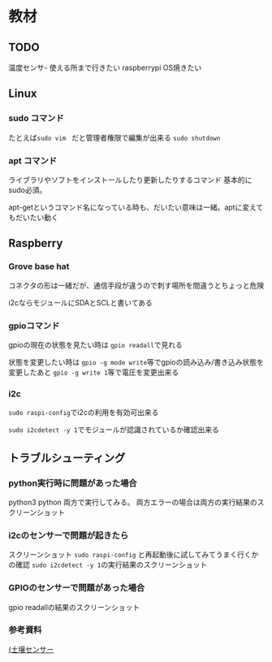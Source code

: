 # 教材

## TODO
温度センサ- 使える所まで行きたい
raspberrypi OS焼きたい


## Linux
 
### sudo コマンド
たとえば`sudo vim ` だと管理者権限で編集が出来る
`sudo shutdown` 

### apt コマンド
ライブラリやソフトをインストールしたり更新したりするコマンド
基本的にsudo必須。

apt-getというコマンド名になっている時も、だいたい意味は一緒。aptに変えてもだいたい動く




## Raspberry

### Grove base hat
コネクタの形は一緒だが、通信手段が違うので刺す場所を間違うとちょっと危険

i2cならモジュールにSDAとSCLと書いてある

### gpioコマンド
gpioの現在の状態を見たい時は
`gpio readall`で見れる

状態を変更したい時は
`gpio -g mode write`等でgpioの読み込み/書き込み状態を変更したあと
`gpio -g write 1`等で電圧を変更出来る

### i2c
`sudo raspi-config`でi2cの利用を有効可出来る

`sudo i2cdetect -y 1`でモジュールが認識されているか確認出来る


## トラブルシューティング
### python実行時に問題があった場合
python3 python 両方で実行してみる。
両方エラーの場合は両方の実行結果のスクリーンショット

### i2cのセンサーで問題が起きたら
スクリーンショット
`sudo raspi-config` と再起動後に試してみてうまく行くかの確認
`sudo i2cdetect -y 1`の実行結果のスクリーンショット

### GPIOのセンサーで問題があった場合
gpio readallの結果のスクリーンショット


### 参考資料

[(土壌センサー](https://wiki.seeedstudio.com/Grove-Moisture_Sensor/)





